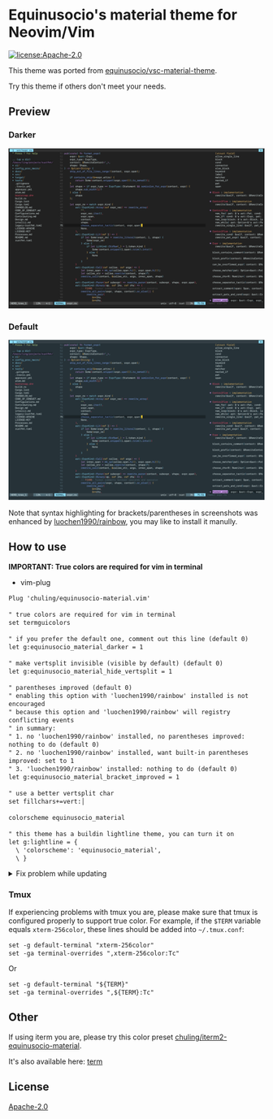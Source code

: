 # Equinusocio's material theme for Neovim/Vim

[![license:Apache-2.0](https://img.shields.io/badge/license-Apache--2.0-6F42C1)](LICENSE)

This theme was ported from [equinusocio/vsc-material-theme](https://github.com/equinusocio/vsc-material-theme).

Try this theme if others don't meet your needs.

## Preview

### Darker

![](https://raw.githubusercontent.com/chuling/vim-equinusocio-material-preview/master/0.png)

### Default

![](https://raw.githubusercontent.com/chuling/vim-equinusocio-material-preview/master/1.png)

Note that syntax highlighting for brackets/parentheses in screenshots was enhanced by [luochen1990/rainbow](https://github.com/luochen1990/rainbow), you may like to install it manully.

## How to use

**IMPORTANT: True colors are required for vim in terminal**

* vim-plug

```vim
Plug 'chuling/equinusocio-material.vim'

" true colors are required for vim in terminal
set termguicolors

" if you prefer the default one, comment out this line (default 0)
let g:equinusocio_material_darker = 1

" make vertsplit invisible (visible by default) (default 0)
let g:equinusocio_material_hide_vertsplit = 1

" parentheses improved (default 0)
" enabling this option with 'luochen1990/rainbow' installed is not encouraged
" because this option and 'luochen1990/rainbow' will registry conflicting events
" in summary:
" 1. no 'luochen1990/rainbow' installed, no parentheses improved: nothing to do (default 0)
" 2. no 'luochen1990/rainbow' installed, want built-in parentheses improved: set to 1
" 3. 'luochen1990/rainbow' installed: nothing to do (default 0)
let g:equinusocio_material_bracket_improved = 1

" use a better vertsplit char
set fillchars+=vert:│

colorscheme equinusocio_material

" this theme has a buildin lightline theme, you can turn it on
let g:lightline = {
  \ 'colorscheme': 'equinusocio_material',
  \ }
```

<details>
  <summary>Fix problem while updating</summary>

**IMPORTANT**: This repo has been reformed to reduce the size, and you might find problem (like `fatal: refusing to merge unrelated histories`) while runing plugin update command such as `PlugUpdate`. To solve this problem (for `vim-plug` users), first run `PlugClean` to detect the problem and delete the directory, then re-run `PlugUpdate` or `PlugInstall`.

[Related issue](https://github.com/chuling/vim-equinusocio-material/issues/2)
</details>

### Tmux

If experiencing problems with tmux you are, please make sure that tmux is configured properly to support true color. For example, if the `$TERM` variable equals `xterm-256color`, these lines should be added into `~/.tmux.conf`:

```
set -g default-terminal "xterm-256color"
set -ga terminal-overrides ",xterm-256color:Tc"
```

Or

```
set -g default-terminal "${TERM}"
set -ga terminal-overrides ",${TERM}:Tc"
```

## Other

If using iterm you are, please try this color preset [chuling/iterm2-equinusocio-material](https://github.com/chuling/iterm2-equinusocio-material).

It's also available here: [term](./term)

## License

[Apache-2.0](LICENSE)
